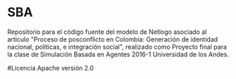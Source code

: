 # SBA
Repositorio para el código fuente del modelo de Netlogo asociado al articulo "Proceso de posconflicto en Colombia: Generación de identidad nacional, políticas, e integración social", realizado como Proyecto final para la clase de Simulación Basada en Agentes 2016-1 Universidad de los Andes.

#Licencia
Apache versión 2.0
